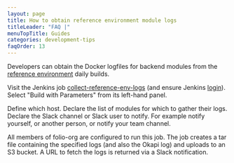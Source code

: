 ```yaml
---
layout: page
title: How to obtain reference environment module logs
titleLeader: "FAQ |"
menuTopTitle: Guides
categories: development-tips
faqOrder: 13
---
```


Developers can obtain the Docker logfiles for backend modules from the [reference environment](/guides/automation/#reference-environments) daily builds.

Visit the Jenkins job [collect-reference-env-logs](https://jenkins-aws.indexdata.com/job/Automation/job/collect-reference-env-logs/) (and ensure Jenkins [login](/guides/automation/#jenkins)).
Select "Build with Parameters" from its left-hand panel.

Define which host. Declare the list of modules for which to gather their logs. Declare the Slack channel or Slack user to notify.
For example notify yourself, or another person, or notify your team channel.

All members of folio-org are configured to run this job. The job creates a tar file containing the specified logs (and also the Okapi log) and uploads to an S3 bucket. A URL to fetch the logs is returned via a Slack notification.

